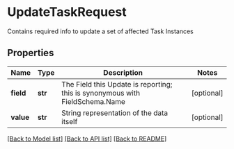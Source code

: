 # UpdateTaskRequest

Contains required info to update a set of affected Task Instances

## Properties
Name | Type | Description | Notes
------------ | ------------- | ------------- | -------------
**field** | **str** | The Field this Update is reporting; this is synonymous with FieldSchema.Name | [optional] 
**value** | **str** | String representation of the data itself | [optional] 

[[Back to Model list]](../README.md#documentation-for-models) [[Back to API list]](../README.md#documentation-for-api-endpoints) [[Back to README]](../README.md)


